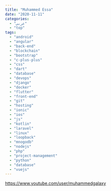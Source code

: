 ```yaml
---
title: "Muhammed Essa"
date: "2020-11-11"
categories:
  - "عربي"
  - "top"
tags:
  - "android"
  - "angular"
  - "back-end"
  - "blockchain"
  - "bootstrap"
  - "c-plus-plus"
  - "css"
  - "dart"
  - "database"
  - "devops"
  - "django"
  - "docker"
  - "flutter"
  - "front-end"
  - "git"
  - "hosting"
  - "ionic"
  - "ios"
  - "js"
  - "kotlin"
  - "laravel"
  - "linux"
  - "loopback"
  - "mnogodb"
  - "nodejs"
  - "php"
  - "project-management"
  - "python"
  - "database"
  - "vuejs"
---
```


https://www.youtube.com/user/muhammedgalaxy
